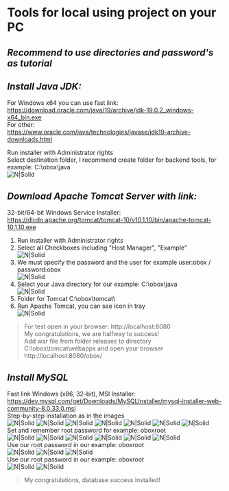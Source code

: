 # Tools for local using project on your PC
## _Recommend to use directories and password's as tutorial_
## _Install Java JDK:_
For Windows x64 you can use fast link:  
https://download.oracle.com/java/19/archive/jdk-19.0.2_windows-x64_bin.exe  
For other:  
https://www.oracle.com/java/technologies/javase/jdk19-archive-downloads.html  

Run installer with Administrator rights  
Select destination folder, I recommend create folder for backend tools, for example: C:\obox\java  
![N|Solid](https://nemeritskyy.pp.ua/obox/0.png)

## _Download Apache Tomcat Server with link:_
32-bit/64-bit Windows Service Installer:  
https://dlcdn.apache.org/tomcat/tomcat-10/v10.1.10/bin/apache-tomcat-10.1.10.exe  

1. Run installer with Administrator rights  
2. Select all Checkboxes including "Host Manager", "Example"  
![N|Solid](https://nemeritskyy.pp.ua/obox/1.png)
3. We must specify the password and the user for example user:obox / password:obox  
![N|Solid](https://nemeritskyy.pp.ua/obox/1_1.png)
3. Select your Java directory for our example: C:\obox\java  
![N|Solid](https://nemeritskyy.pp.ua/obox/2.png)
4. Folder for Tomcat C:\obox\tomcat\  
5. Run Apache Tomcat, you can see icon in tray  
![N|Solid](https://nemeritskyy.pp.ua/obox/3.png)

> For test open in your browser: http://localhost:8080  
> My congratulations, we are halfway to success!  
> Add war file from folder releases to directory C:\obox\tomcat\webapps and open your browser http://localhost:8080/obox/

## _Install MySQL_
Fast link Windows (x86, 32-bit), MSI Installer:  
https://dev.mysql.com/get/Downloads/MySQLInstaller/mysql-installer-web-community-8.0.33.0.msi  
Step-by-step installation as in the images  
![N|Solid](https://nemeritskyy.pp.ua/obox/6.png)
![N|Solid](https://nemeritskyy.pp.ua/obox/7.png)
![N|Solid](https://nemeritskyy.pp.ua/obox/8.png)
![N|Solid](https://nemeritskyy.pp.ua/obox/9.png)
![N|Solid](https://nemeritskyy.pp.ua/obox/10.png)
![N|Solid](https://nemeritskyy.pp.ua/obox/11.png)
![N|Solid](https://nemeritskyy.pp.ua/obox/12.png)  
Set and remember root password for example: oboxroot  
![N|Solid](https://nemeritskyy.pp.ua/obox/13.png)
![N|Solid](https://nemeritskyy.pp.ua/obox/14.png)
![N|Solid](https://nemeritskyy.pp.ua/obox/15.png)
![N|Solid](https://nemeritskyy.pp.ua/obox/16.png)
![N|Solid](https://nemeritskyy.pp.ua/obox/17.png)
![N|Solid](https://nemeritskyy.pp.ua/obox/18.png)  
Use our root password in our example: oboxroot  
![N|Solid](https://nemeritskyy.pp.ua/obox/19.png)
![N|Solid](https://nemeritskyy.pp.ua/obox/20.png)
![N|Solid](https://nemeritskyy.pp.ua/obox/21.png)  
Use our root password in our example: oboxroot  
![N|Solid](https://nemeritskyy.pp.ua/obox/22.png)
![N|Solid](https://nemeritskyy.pp.ua/obox/23.png)  
> My congratulations, database success installed!

